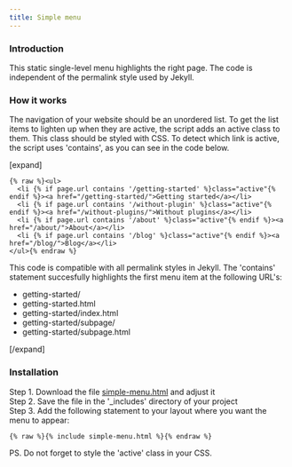 ```yaml
---
title: Simple menu
---
```


### Introduction

This static single-level menu highlights the right page. The code is independent of the permalink style used by Jekyll.

### How it works

The navigation of your website should be an unordered list. To get the list items to lighten up when they are active, the script adds an active class to them. This class should be styled with CSS. To detect which link is active, the script uses 'contains', as you can see in the code below. 

[expand]

```
{% raw %}<ul>
  <li {% if page.url contains '/getting-started' %}class="active"{% endif %}><a href="/getting-started/">Getting started</a></li>
  <li {% if page.url contains '/without-plugin' %}class="active"{% endif %}><a href="/without-plugins/">Without plugins</a></li>
  <li {% if page.url contains '/about' %}class="active"{% endif %}><a href="/about/">About</a></li>
  <li {% if page.url contains '/blog' %}class="active"{% endif %}><a href="/blog/">Blog</a></li>
</ul>{% endraw %}
```

This code is compatible with all permalink styles in Jekyll. The 'contains' statement succesfully highlights the first menu item at the following URL's: 

- getting-started/
- getting-started.html
- getting-started/index.html
- getting-started/subpage/
- getting-started/subpage.html

[/expand]

### Installation

Step 1. Download the file [simple-menu.html](https://raw.githubusercontent.com/jhvanderschee/jekyllcodex/gh-pages/_includes/simple-menu.html) and adjust it
<br />Step 2. Save the file in the '_includes' directory of your project
<br />Step 3. Add the following statement to your layout where you want the menu to appear:

```
{% raw %}{% include simple-menu.html %}{% endraw %}
```

PS. Do not forget to style the 'active' class in your CSS.
            